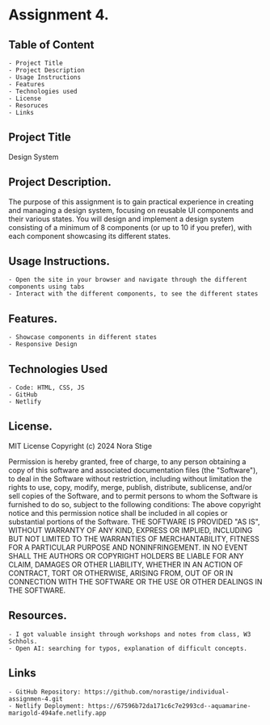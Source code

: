 # Assignment 4.

## Table of Content

    - Project Title
    - Project Description
    - Usage Instructions
    - Features
    - Technologies used
    - License
    - Resoruces
    - Links

## Project Title

Design System

## Project Description.

The purpose of this assignment is to gain practical experience in creating and
managing a design system, focusing on reusable UI components and their various
states. You will design and implement a design system consisting of a minimum of
8 components (or up to 10 if you prefer), with each component showcasing its
different states.

## Usage Instructions.

    - Open the site in your browser and navigate through the different components using tabs
    - Interact with the different components, to see the different states

## Features.

    - Showcase components in different states
    - Responsive Design

## Technologies Used

    - Code: HTML, CSS, JS
    - GitHub
    - Netlify

## License.

MIT License
Copyright (c) 2024 Nora Stige

Permission is hereby granted, free of charge, to any person obtaining a
copy of this software and associated documentation files (the "Software"),
to deal in the Software without restriction, including without limitation the
rights to use, copy, modify, merge, publish, distribute, sublicense, and/or
sell copies of the Software, and to permit persons to whom the Software is
furnished to do so, subject to the following conditions: The above copyright
notice and this permission notice shall be included in all copies or
substantial portions of the Software. THE SOFTWARE IS PROVIDED "AS IS",
WITHOUT WARRANTY OF ANY KIND, EXPRESS OR IMPLIED, INCLUDING BUT
NOT LIMITED TO THE WARRANTIES OF MERCHANTABILITY, FITNESS FOR A
PARTICULAR PURPOSE AND NONINFRINGEMENT. IN NO EVENT SHALL THE
AUTHORS OR COPYRIGHT HOLDERS BE LIABLE FOR ANY CLAIM, DAMAGES
OR OTHER LIABILITY, WHETHER IN AN ACTION OF CONTRACT, TORT OR
OTHERWISE, ARISING FROM, OUT OF OR IN CONNECTION WITH THE
SOFTWARE OR THE USE OR OTHER DEALINGS IN THE SOFTWARE.

## Resources.

    - I got valuable insight through workshops and notes from class, W3 Schhols.
    - Open AI: searching for typos, explanation of difficult concepts.

## Links

    - GitHub Repository: https://github.com/norastige/individual-assignmen-4.git
    - Netlify Deployment: https://67596b72da171c6c7e2993cd--aquamarine-marigold-494afe.netlify.app
